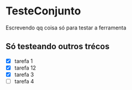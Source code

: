 # TesteConjunto

Escrevendo qq coisa só para testar a ferramenta


## Só testeando outros trécos

- [x] tarefa 1
- [x] tarefa 12
- [x] tarefa 3
- [ ] tarefa 4
